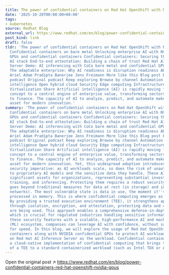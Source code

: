 ```yaml
---
title: The power of confidential containers on Red Hat OpenShift with NVIDIA GPUs
date: '2025-10-28T00:00:00+00:00'
tags:
- kubernetes
source: Redhat Blog
external_url: https://www.redhat.com/en/blog/power-confidential-containers-red-hat-openshift-nvidia-gpus
post_kind: link
draft: false
tldr: 'The power of confidential containers on Red Hat OpenShift with NVIDIA GPUs
  Confidential containers on bare metal Unlocking enterprise AI with NVIDIA''s Blackwell
  GPUs and confidential containers Confidential containers: Securing the cloud-native
  AI stack End-to-end attestation: Building a chain of trust Red Hat AI Inference
  Server Demo: AI inferencing with CoCo bare metal and confidential GPUs Final thoughts
  The adaptable enterprise: Why AI readiness is disruption readiness About the authors
  Ariel Adam Pradipta Banerjee Jens Freimann More like this Blog post Blog post Original
  podcast Original podcast Keep exploring Browse by channel Automation Artificial
  intelligence Open hybrid cloud Security Edge computing Infrastructure Applications
  Virtualization Share Artificial intelligence (AI) is rapidly moving from a theoretical
  concept to a central engine of enterprise value, transforming sectors from healthcare
  to finance. The capacity of AI to analyze, predict, and automate makes it an indispensable
  asset for modern innovation.'
summary: 'The power of confidential containers on Red Hat OpenShift with NVIDIA GPUs
  Confidential containers on bare metal Unlocking enterprise AI with NVIDIA''s Blackwell
  GPUs and confidential containers Confidential containers: Securing the cloud-native
  AI stack End-to-end attestation: Building a chain of trust Red Hat AI Inference
  Server Demo: AI inferencing with CoCo bare metal and confidential GPUs Final thoughts
  The adaptable enterprise: Why AI readiness is disruption readiness About the authors
  Ariel Adam Pradipta Banerjee Jens Freimann More like this Blog post Blog post Original
  podcast Original podcast Keep exploring Browse by channel Automation Artificial
  intelligence Open hybrid cloud Security Edge computing Infrastructure Applications
  Virtualization Share Artificial intelligence (AI) is rapidly moving from a theoretical
  concept to a central engine of enterprise value, transforming sectors from healthcare
  to finance. The capacity of AI to analyze, predict, and automate makes it an indispensable
  asset for modern innovation. Yet, this widespread adoption introduces a significant
  security imperative: as AI workloads scale, so does the risk of unauthorized access
  to proprietary AI models and the sensitive data they handle. These AI models are
  significant assets for organizations, representing substantial investments in research,
  training, and inferencing. Protecting them requires a robust security strategy that
  goes beyond traditional measures for data at rest (in storage) and in transit (over
  networks). The most vulnerable state is data in use, the moment it''s actively being
  processed in memory. This is where confidential computing emerges as a game-changer.
  By providing a trusted execution environment (TEE), it strengthens application security
  through isolation, encryption, and attestation, protecting data and code as they
  are being used. This approach enables a comprehensive defense-in-depth strategy,
  which is crucial for regulated industries handling sensitive information. By integrating
  these security features with a scalable, high-performance AI and machine learning
  (ML) ecosystem, companies can leverage AI with confidence, without sacrificing security
  for speed. In this blog, we will explore the usage of Red Hat OpenShift confidential
  containers along with NVIDIA confidential GPUs to protect AI workloads, focusing
  on Red Hat AI Inference Server as the workload. Confidential containers (CoCo) are
  a cloud-native implementation of confidential computing that brings the security
  of a TEE to a standard containerized workload (such as Intel TDX or AMD SEV-SNP).'
---
```

Open the original post ↗ https://www.redhat.com/en/blog/power-confidential-containers-red-hat-openshift-nvidia-gpus
